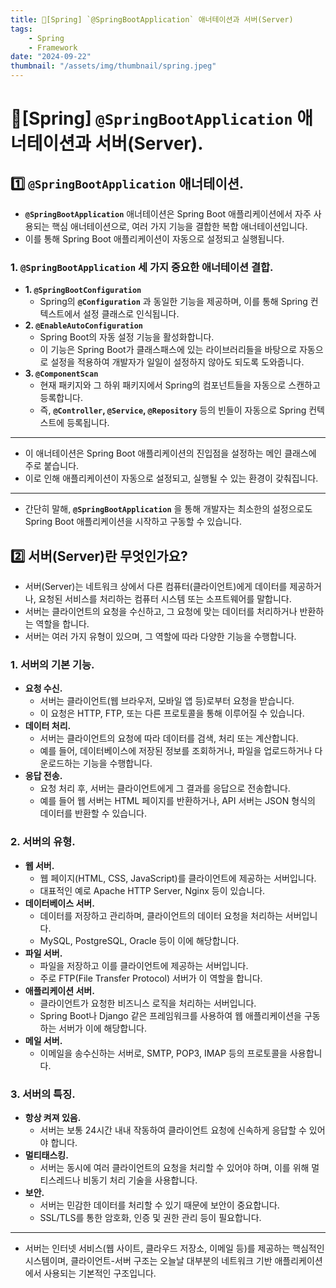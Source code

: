 ```yaml
---
title: 🍃[Spring] `@SpringBootApplication` 애너테이션과 서버(Server)
tags:
    - Spring
    - Framework
date: "2024-09-22"
thumbnail: "/assets/img/thumbnail/spring.jpeg"
---
```


# 🍃[Spring] `@SpringBootApplication` 애너테이션과 서버(Server).

## 1️⃣ `@SpringBootApplication` 애너테이션.
- **`@SpringBootApplication`** 애너테이션은 Spring Boot 애플리케이션에서 자주 사용되는 핵심 애너테이션으로, 여러 가지 기능을 결합한 복합 애너테이션입니다.
- 이를 통해 Spring Boot 애플리케이션이 자동으로 설정되고 실행됩니다.

### 1. `@SpringBootApplication` 세 가지 중요한 애너테이션 결합.
- **1. `@SpringBootConfiguration`**
    - Spring의 **`@Configuration`** 과 동일한 기능을 제공하며, 이를 통해 Spring 컨텍스트에서 설정 클래스로 인식됩니다.
- **2. `@EnableAutoConfiguration`**
    - Spring Boot의 자동 설정 기능을 활성화합니다.
    - 이 기능은 Spring Boot가 클래스패스에 있는 라이브러리들을 바탕으로 자동으로 설정을 적용하여 개발자가 일일이 설정하지 않아도 되도록 도와줍니다.
- **3. `@ComponentScan`**
    - 현재 패키지와 그 하위 패키지에서 Spring의 컴포넌트들을 자동으로 스캔하고 등록합니다.
    - 즉, **`@Controller`, `@Service`, `@Repository`** 등의 빈들이 자동으로 Spring 컨텍스트에 등록됩니다.

---

- 이 애너테이션은 Spring Boot 애플리케이션의 진입점을 설정하는 메인 클래스에 주로 붙습니다.
- 이로 인해 애플리케이션이 자동으로 설정되고, 실행될 수 있는 환경이 갖춰집니다.

---

- 간단히 말해, **`@SpringBootApplication`** 을 통해 개발자는 최소한의 설정으로도 Spring Boot 애플리케이션을 시작하고 구동할 수 있습니다.

## 2️⃣ 서버(Server)란 무엇인가요?
- 서버(Server)는 네트워크 상에서 다른 컴퓨터(클라이언트)에게 데이터를 제공하거나, 요청된 서비스를 처리하는 컴퓨터 시스템 또는 소프트웨어를 말합니다.
- 서버는 클라이언트의 요청을 수신하고, 그 요청에 맞는 데이터를 처리하거나 반환하는 역할을 합니다.
- 서버는 여러 가지 유형이 있으며, 그 역할에 따라 다양한 기능을 수행합니다.

### 1. 서버의 기본 기능.
- **요청 수신.**
    - 서버는 클라이언트(웹 브라우저, 모바일 앱 등)로부터 요청을 받습니다.
    - 이 요청은 HTTP, FTP, 또는 다른 프로토콜을 통해 이루어질 수 있습니다.
- **데이터 처리.**
    - 서버는 클라이언트의 요청에 따라 데이터를 검색, 처리 또는 계산합니다.
    - 예를 들어, 데이터베이스에 저장된 정보를 조회하거나, 파일을 업로드하거나 다운로드하는 기능을 수행합니다.
- **응답 전송.**
    - 요청 처리 후, 서버는 클라이언트에게 그 결과를 응답으로 전송합니다.
    - 예를 들어 웹 서버는 HTML 페이지를 반환하거나, API 서버는 JSON 형식의 데이터를 반환할 수 있습니다.

### 2. 서버의 유형.
- **웹 서버.**
    - 웹 페이지(HTML, CSS, JavaScript)를 클라이언트에 제공하는 서버입니다.
    - 대표적인 예로 Apache HTTP Server, Nginx 등이 있습니다.
- **데이터베이스 서버.**
    - 데이터를 저장하고 관리하며, 클라이언트의 데이터 요청을 처리하는 서버입니다.
    - MySQL, PostgreSQL, Oracle 등이 이에 해당합니다.
- **파일 서버.**
    - 파일을 저장하고 이를 클라이언트에 제공하는 서버입니다.
    - 주로 FTP(File Transfer Protocol) 서버가 이 역할을 합니다.
- **애플리케이션 서버.**
    - 클라이언트가 요청한 비즈니스 로직을 처리하는 서버입니다.
    - Spring Boot나 Django 같은 프레임워크를 사용하여 웹 애플리케이션을 구동하는 서버가 이에 해당합니다.
- **메일 서버.**
    - 이메일을 송수신하는 서버로, SMTP, POP3, IMAP 등의 프로토콜을 사용합니다.

### 3. 서버의 특징.
- **항상 켜져 있음.**
    - 서버는 보통 24시간 내내 작동하여 클라이언트 요청에 신속하게 응답할 수 있어야 합니다.
- **멀티태스킹.**
    - 서버는 동시에 여러 클라이언트의 요청을 처리할 수 있어야 하며, 이를 위해 멀티스레드나 비동기 처리 기술을 사용합니다.
- **보안.**
    - 서버는 민감한 데이터를 처리할 수 있기 때문에 보안이 중요합니다.
    - SSL/TLS를 통한 암호화, 인증 및 권한 관리 등이 필요합니다.

---

- 서버는 인터넷 서비스(웹 사이트, 클라우드 저장소, 이메일 등)를 제공하는 핵심적인 시스템이며, 클라이언트-서버 구조는 오늘날 대부분의 네트워크 기반 애플리케이션에서 사용되는 기본적인 구조입니다.
